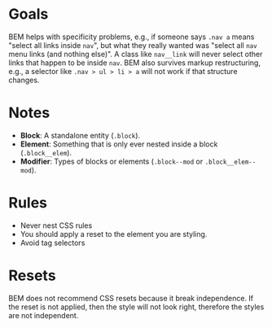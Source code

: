 # Goals

BEM helps with specificity problems, e.g., if someone says `.nav a` means "select all links inside `nav`", but what they really wanted was "select all `nav` menu links (and nothing else)". A class like `nav__link` will never select other links that happen to be inside `nav`. BEM also survives markup restructuring, e.g., a selector like `.nav > ul > li > a` will not work if that structure changes.

# Notes

- **Block**: A standalone entity (`.block`).
- **Element**: Something that is only ever nested inside a block (`.block__elem`).
- **Modifier**: Types of blocks or elements (`.block--mod` or `.block__elem--mod`).

# Rules

- Never nest CSS rules
- You should apply a reset to the element you are styling.
- Avoid tag selectors

# Resets

BEM does not recommend CSS resets because it break independence. If the reset is not applied, then the style will not look right, therefore the styles are not independent.
